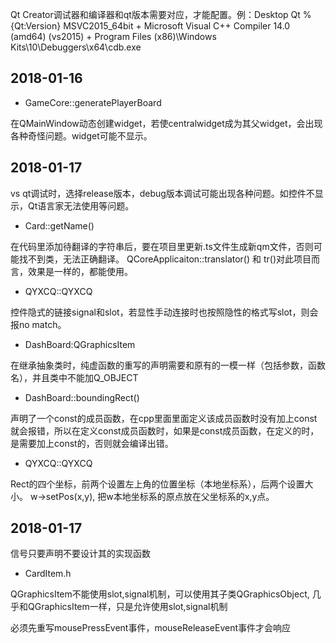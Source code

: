 Qt Creator调试器和编译器和qt版本需要对应，才能配置。例：Desktop Qt %{Qt:Version} MSVC2015_64bit + Microsoft Visual C++ Compiler 14.0 (amd64) (vs2015) + Program Files (x86)\Windows Kits\10\Debuggers\x64\cdb.exe

## 2018-01-16 ##

- GameCore::generatePlayerBoard

在QMainWindow动态创建widget，若使centralwidget成为其父widget，会出现各种奇怪问题。widget可能不显示。


## 2018-01-17 ##
vs qt调试时，选择release版本，debug版本调试可能出现各种问题。如控件不显示，Qt语言家无法使用等问题。

- Card::getName()

在代码里添加待翻译的字符串后，要在项目里更新.ts文件生成新qm文件，否则可能找不到类，无法正确翻译。
QCoreApplicaiton::translator()  和 tr()对此项目而言，效果是一样的，都能使用。

- QYXCQ::QYXCQ

控件隐式的链接signal和slot，若显性手动连接时也按照隐性的格式写slot，则会报no match。

- DashBoard:QGraphicsItem

在继承抽象类时，纯虚函数的重写的声明需要和原有的一模一样（包括参数，函数名），并且类中不能加Q_OBJECT

- DashBoard::boundingRect()

声明了一个const的成员函数，在cpp里面里面定义该成员函数时没有加上const就会报错，所以在定义const成员函数时，如果是const成员函数，在定义的时，是需要加上const的，否则就会编译出错。

- QYXCQ::QYXCQ

Rect的四个坐标，前两个设置左上角的位置坐标（本地坐标系），后两个设置大小。
w->setPos(x,y), 把w本地坐标系的原点放在父坐标系的x,y点。

## 2018-01-17 ##
信号只要声明不要设计其的实现函数

- CardItem.h

QGraphicsItem不能使用slot,signal机制，可以使用其子类QGraphicsObject, 几乎和QGraphicsItem一样，只是允许使用slot,signal机制

必须先重写mousePressEvent事件，mouseReleaseEvent事件才会响应
